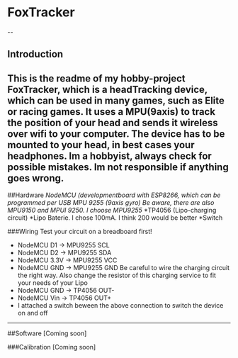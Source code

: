 # FoxTracker
--
## Introduction

This is the readme of my hobby-project FoxTracker, which is a headTracking device, which can be used in many games, such as Elite or racing games. It uses a MPU(9axis) to track the position of your head and sends it wireless over wifi to your computer. The device has to be mounted to your head, in best cases your headphones.
**Im a hobbyist, always check for possible mistakes. Im not responsible if anything goes wrong.**
---
##Hardware
*NodeMCU (developmentboard with ESP8266, which can be programmed per USB
*MPU 9255 (9axis gyro) Be aware, there are also MPU9150 and MPUI 9250. I choose MPU925*5*
*TP4056 (Lipo-charging circuit) 
*Lipo Baterie. I chose 100mA. I think 200 would be better
*Switch

###Wiring
Test your circuit on a breadboard first!
* NodeMCU D1 -> MPU9255 SCL
* NodeMCU D2 -> MPU9255 SDA
* NodeMCU 3.3V -> MPU9255 VCC
* NodeMCU GND -> MPU9255 GND
Be careful to wire the charging circuit the right way. Also  change the resistor of this charging service to fit your needs of your Lipo
* NodeMCU GND -> TP4056 OUT-
* NodeMCU Vin -> TP4056 OUT+
 * I attached a switch beween the above connection to switch the device on and off
 ---
 
 ##Software
 [Coming soon]

###Calibration
 [Coming soon]
 
 
 
